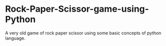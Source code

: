 # Rock-Paper-Scissor-game-using-Python
A very old game of rock paper scissor using some basic concepts of python language.

